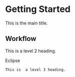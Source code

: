 Getting Started
===============
This is the main title.

Workflow
--------
This is a level 2 heading.

Eclipse
~~~~~~~
This is  a level 3 heading.